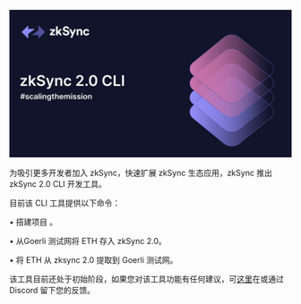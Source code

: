 ![](https://raw.githubusercontent.com/zksyncCn/img/main/1668558232917265.png)

为吸引更多开发者加入 zkSync，快速扩展 zkSync 生态应用，zkSync 推出 zkSync 2.0 CLI 开发工具。



目前该 CLI 工具提供以下命令：

• 搭建项目 。

• 从Goerli 测试网将 ETH 存入 zkSync 2.0。

• 将 ETH 从 zksync 2.0 提取到 Goerli 测试网。



该工具目前还处于初始阶段，如果您对该工具功能有任何建议，可[这里](https://twitter.com/zksync/status/1592549624643870720?s=20&t=aGDA6Ne4DTMRW3gj_KEY5w)在或通过 Discord 留下您的反馈。